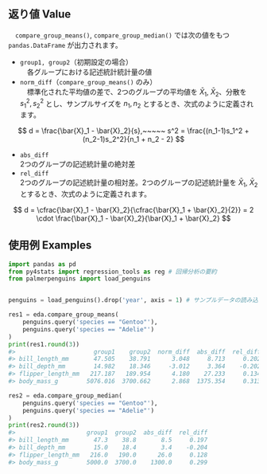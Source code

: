 ## 返り値 Value

　`compare_group_means()`, `compare_group_median()` では次の値をもつ `pandas.DataFrame` が出力されます。

- `group1, group2`（初期設定の場合）</br>
　各グループにおける記述統計統計量の値
- `norm_diff`（`compare_group_means()` のみ）</br>
　標準化された平均値の差で、2つのグループの平均値を $\bar{X}_1$, $\bar{X}_2$、分散を $s^2_1, s^2_2$ とし、サンプルサイズを $n_1, n_2$ とするとき、次式のように定義されます。

$$
d = \frac{\bar{X}_1  - \bar{X}_2}{s},~~~~~ s^2 = \frac{(n_1-1)s_1^2 + (n_2-1)s_2^2}{n_1 + n_2 - 2}
$$

- `abs_diff`</br>
 2つのグループの記述統計量の絶対差
- `rel_diff`</br>
 2つのグループの記述統計量の相対差。2つのグループの記述統計量を $\bar{X}_1$, $\bar{X}_2$ とするとき、次式のように定義されます。

$$
d = \cfrac{\bar{X}_1  - \bar{X}_2}{\cfrac{\bar{X}_1  + \bar{X}_2}{2}}
= 2 \cdot \frac{\bar{X}_1  - \bar{X}_2}{\bar{X}_1  + \bar{X}_2}
$$

## 使用例 Examples

```python
import pandas as pd
from py4stats import regression_tools as reg # 回帰分析の要約
from palmerpenguins import load_penguins


penguins = load_penguins().drop('year', axis = 1) # サンプルデータの読み込み
```

```python
res1 = eda.compare_group_means(
    penguins.query('species == "Gentoo"'),
    penguins.query('species == "Adelie"')
)
print(res1.round(3))
#>                      group1    group2  norm_diff  abs_diff  rel_diff
#> bill_length_mm       47.505    38.791      3.048     8.713     0.202
#> bill_depth_mm        14.982    18.346     -3.012     3.364    -0.202
#> flipper_length_mm   217.187   189.954      4.180    27.233     0.134
#> body_mass_g        5076.016  3700.662      2.868  1375.354     0.313
```

```python
res2 = eda.compare_group_median(
    penguins.query('species == "Gentoo"'),
    penguins.query('species == "Adelie"')
)
print(res2.round(3))
#>                    group1  group2  abs_diff  rel_diff
#> bill_length_mm       47.3    38.8       8.5     0.197
#> bill_depth_mm        15.0    18.4       3.4    -0.204
#> flipper_length_mm   216.0   190.0      26.0     0.128
#> body_mass_g        5000.0  3700.0    1300.0     0.299
```
